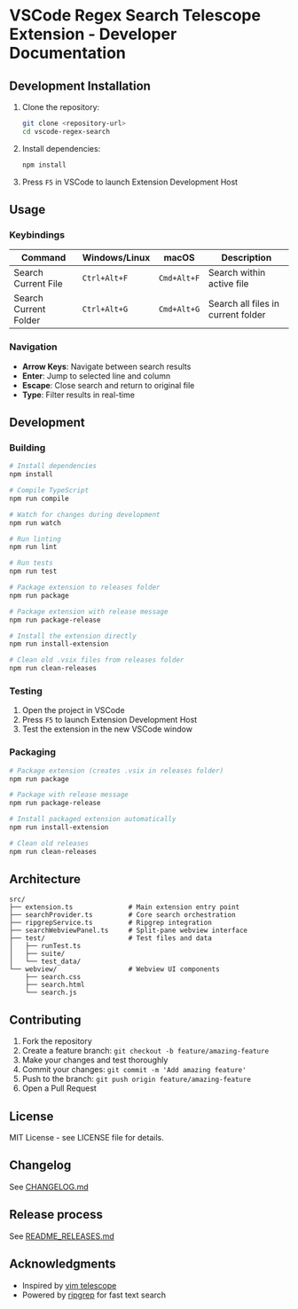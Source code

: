 # VSCode Regex Search Telescope Extension - Developer Documentation


## Development Installation
1. Clone the repository:
   ```bash
   git clone <repository-url>
   cd vscode-regex-search
   ```
2. Install dependencies:
   ```bash
   npm install
   ```
3. Press `F5` in VSCode to launch Extension Development Host

## Usage

### Keybindings
| Command | Windows/Linux | macOS | Description |
|---------|---------------|-------|-------------|
| Search Current File | `Ctrl+Alt+F` | `Cmd+Alt+F` | Search within active file |
| Search Current Folder | `Ctrl+Alt+G` | `Cmd+Alt+G` | Search all files in current folder |

### Navigation
- **Arrow Keys**: Navigate between search results
- **Enter**: Jump to selected line and column
- **Escape**: Close search and return to original file
- **Type**: Filter results in real-time

## Development

### Building
```bash
# Install dependencies
npm install

# Compile TypeScript
npm run compile

# Watch for changes during development
npm run watch

# Run linting
npm run lint

# Run tests
npm run test

# Package extension to releases folder
npm run package

# Package extension with release message
npm run package-release

# Install the extension directly
npm run install-extension

# Clean old .vsix files from releases folder
npm run clean-releases
```

### Testing
1. Open the project in VSCode
2. Press `F5` to launch Extension Development Host
3. Test the extension in the new VSCode window

### Packaging
```bash
# Package extension (creates .vsix in releases folder)
npm run package

# Package with release message
npm run package-release

# Install packaged extension automatically
npm run install-extension

# Clean old releases
npm run clean-releases
```

## Architecture

```
src/
├── extension.ts              # Main extension entry point
├── searchProvider.ts         # Core search orchestration
├── ripgrepService.ts         # Ripgrep integration
├── searchWebviewPanel.ts     # Split-pane webview interface
├── test/                     # Test files and data
│   ├── runTest.ts
│   ├── suite/
│   └── test_data/
└── webview/                  # Webview UI components
    ├── search.css
    ├── search.html
    └── search.js
```

## Contributing

1. Fork the repository
2. Create a feature branch: `git checkout -b feature/amazing-feature`
3. Make your changes and test thoroughly
4. Commit your changes: `git commit -m 'Add amazing feature'`
5. Push to the branch: `git push origin feature/amazing-feature`
6. Open a Pull Request

## License

MIT License - see LICENSE file for details.

## Changelog

See [CHANGELOG.md](CHANGELOG.md)

## Release process

See [README_RELEASES.md](releases/README_RELEASES.md)


## Acknowledgments

- Inspired by [vim telescope](https://github.com/nvim-telescope/telescope.nvim)
- Powered by [ripgrep](https://github.com/BurntSushi/ripgrep) for fast text search
